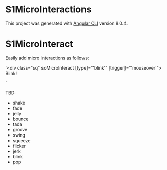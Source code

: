 # S1MicroInteractions

This project was generated with [Angular CLI](https://github.com/angular/angular-cli) version 8.0.4.


# S1MicroInteract

Easily add micro interactions as follows:

`<div class="sq" soMicroInteract [type]="'blink'" [trigger]="'mouseover'">
   Blink!
 </div>`
 
 TBD: 
 - shake
 - fade
 - jelly
 - bounce
 - tada
 - groove
 - swing
 - squeeze
 - flicker
 - jerk
 - blink
 - pop
